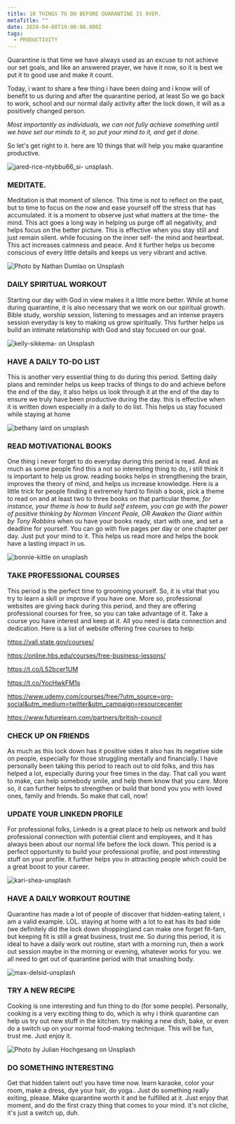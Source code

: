 ```yaml
---
title: 10 THINGS TO DO BEFORE QUARANTINE IS OVER.
metaTitle: ""
date: 2020-04-08T19:00:00.000Z
tags:
  - PRODUCTIVITY
---
```

Quarantine is that time we have always used as an excuse to not achieve our set goals, and like an answered prayer, we have it now, so it is best we put it to good use and make it count.

Today, i want to share a few thing i have been doing and i know will of benefit to us during and after the quarantine period, at least So we go back to work, school and our normal daily activity after the lock down, it will as a positively changed person.

*Most importantly as individuals, we can not fully achieve something until we have set our minds to it, so put your mind to it, and get it done.*

So let's get right to it. here are 10 things that will help you make quarantine productive.

![](/images/jared-rice-ntybbu66_si-unsplash.jpg "jared-rice-ntybbu66_si- unsplash.")

###  **MEDITATE.**

Meditation is that moment of silence. This time is not to reflect on the past, but to time to focus on the now and ease yourself off the stress that has accumulated. it is a moment to observe just what matters at the time- the mind. This act goes a long way in helping us purge off all negativity, and helps focus on the better picture. This is  effective when you stay still and just remain silent. while focusing on the inner self- the mind and heartbeat. This act increases calmness and peace. And it further helps us become conscious of every little details and keeps us very vibrant and active. 

![](/images/nathan-dumlao-mrtzhlp4zvm-unsplash.jpg "Photo by Nathan Dumlao on Unsplash")

### **DAILY SPIRITUAL WORKOUT**

Starting our day with God in view makes it a little more better. While at home during quarantine, it is also necessary that we work on our spiritual growth. Bible study, worship session, listening to messages and an intense prayers session everyday is key to making us grow spiritually. This further helps us build an intimate relationship with God and stay focused on our goal.  

![](/images/kelly-sikkema-1_rzl8bgbm-unsplash.jpg "kelly-sikkema- on Unsplash")

### **HAVE A DAILY TO-DO LIST**

This is another very essential thing to do during this period. Setting daily plans and reminder helps us keep tracks of things to do and achieve before the end of the day, it also helps us look through it at the end of the day to ensure we truly have been productive during the day. this is effective when it is written down especially in a daily to do list. This helps us stay focused while staying at home

![](/images/bethany-laird-vgreybvix-o-unsplash.jpg "bethany laird on unsplash  ")

### **READ MOTIVATIONAL BOOKS**

One thing i never forget to do everyday during this period is read. And as much as some people find this a not so interesting thing to do, i still think it is important to help us grow. reading books helps in strengthening the brain, improves the theory of mind, and helps us increase knowledge. Here is a little trick for people finding it extremely hard to finish a book, pick a theme to read on and at least two to three books on that particular theme, *for instance, your theme is how to build self esteem, you can go with the power of positive thinking by Norman Vincent Peale, OR Awaken the Giant within by Tony Robbins* when ou have your books ready, start with one, and set a deadline for yourself. You can go with five pages per day or one chapter per day. Just put your mind to it. This helps us read more and helps the book have a lasting impact in us. 

![](/images/bonnie-kittle-giizsko7guk-unsplash.jpg "bonnie-kittle on unsplash")

###  **TAKE PROFESSIONAL COURSES**

This period is the perfect time to grooming yourself. So, it is vital that you try to learn a skill or improve if you have one. More so, professional websites are giving back during this period, and they are offering professional courses for free, so you can take advantage of it. Take a course you have interest and keep at it. All you need is data connection and dedication. Here is a list of website offering free courses to help:

https://yali.state.gov/courses/

https://online.hbs.edu/courses/free-business-lessons/

https://t.co/L52bcer1UM

 https://t.co/YocHwkFM1s

https://www.udemy.com/courses/free/?utm_source=org-social&utm_medium=twitter&utm_campaign=resourcecenter

https://www.futurelearn.com/partners/british-council



### **CHECK UP ON FRIENDS**

As much as this lock down has it positive sides it also has its negative side on people, especially for those struggling mentally and financially. I have personally been taking this period to reach out to old folks, and this has helped a lot, especially during your free times in the day. That call you want to make, can help somebody smile, and help them know that you care. More so, it  can further helps to strengthen or build that bond you you with loved ones, family and friends. So make that call, now!  

### **UPDATE YOUR LINKEDN PROFILE**

For professional folks, Linkedn is a great place to help us network and build professional connection with potential client and employees, and it has always been about our normal life before the lock down. This period is a perfect opportunity to  build your professional profile,  and post interesting stuff on your profile. it further helps you in attracting people which could be a great boost to your career.

![](/images/kari-shea-qa1wvrlwcio-unsplash.jpg "kari-shea-unsplash")

### **HAVE A DAILY WORKOUT ROUTINE**

Quarantine has made a lot of people of discover that hidden-eating talent, i am a valid example. LOL. staying at home with a lot to eat has its bad side (we definitely did the lock down shopping)and can make one forget fit-fam, but keeping fit is still a great business, trust me. So during this period, it is ideal to have a daily work out routine, start with a morning run, then a work out session maybe in the morning or evening, whatever works for you. we all need to get out of quarantine period with that smashing body. 

![](/images/max-delsid-81qfh8r4xog-unsplash.jpg "max-delsid-unsplash")

### **TRY A NEW RECIPE**

Cooking is one interesting and fun thing to do (for some people). Personally, cooking is a very exciting thing to do, which is why i think quarantine can help us try out new stuff in the kitchen. try making a new dish, bake, or even do a switch up on your normal food-making technique. This will be fun, trust me. Just enjoy it.

![](/images/julian-hochgesang-huepd-06_pq-unsplash.jpg "Photo by Julian Hochgesang on Unsplash")

### **DO SOMETHING INTERESTING**

Get that hidden talent out! you have time now. learn karaoke, color your room, make a dress, dye your hair, do yoga.. Just do something really exiting, please. Make quarantine worth it and be fulfilled at it. Just enjoy that moment, and do the first crazy thing that comes to your mind. it's not cliche, it's just a switch up, duh.